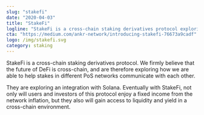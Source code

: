 ```yaml
---
slug: "stakefi"
date: "2020-04-03"
title: "StakeFi"
logline: "StakeFi is a cross-chain staking derivatives protocol exploring an integration with Solana."
cta: "https://medium.com/ankr-network/introducing-stakefi-76673a9cadf"
logo: /img/stakefi.svg
category: staking
---
```


StakeFi is a cross-chain staking derivatives protocol. We firmly believe that the future of DeFi is cross-chain, and are therefore exploring how we are able to help stakes in different PoS networks communicate with each other.

They are exploring an integration with Solana. Eventually with StakeFi, not only will users and investors of this protocol enjoy a fixed income from the network inflation, but they also will gain access to liquidity and yield in a cross-chain environment.
